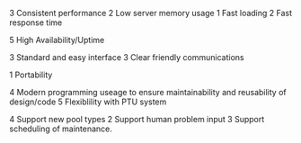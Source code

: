 3 Consistent performance
2 Low server memory usage
1 Fast loading
2 Fast response time

5 High Availability/Uptime

3 Standard and easy interface
3 Clear friendly communications

1 Portability

4 Modern programming useage to ensure maintainability and reusability of design/code
5 Flexiblility with PTU system

4 Support new pool types
2 Support human problem input
3 Support scheduling of maintenance.
